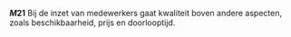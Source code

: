 <!-- begin: measure -->
**$M21$**
Bij de inzet van medewerkers gaat kwaliteit boven andere aspecten, zoals beschikbaarheid, prijs en doorlooptijd.
<!-- end: measure -->
